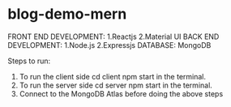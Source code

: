 # blog-demo-mern
FRONT END DEVELOPMENT:
    1.Reactjs
    2.Material UI
BACK END DEVELOPMENT:
    1.Node.js
    2.Expressjs
DATABASE:
    MongoDB

Steps to run:
1. To run the client side
        cd client
        npm start    in the terminal.
2. To run the server side
        cd server
        npm start    in the terminal.
3. Connect to the MongoDB Atlas before doing the above steps
